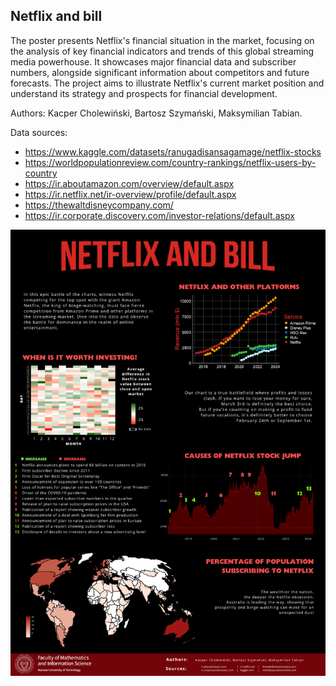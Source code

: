 ## Netflix and bill

The poster presents Netflix's financial situation in the market, focusing on the analysis of key financial indicators and trends of this global streaming media powerhouse. It showcases major financial data and subscriber numbers, alongside significant information about competitors and future forecasts. The project aims to illustrate Netflix's current market position and understand its strategy and prospects for financial development.

Authors: Kacper Cholewiński, Bartosz Szymański, Maksymilian Tabian.

Data sources:
- https://www.kaggle.com/datasets/ranugadisansagamage/netflix-stocks
- https://worldpopulationreview.com/country-rankings/netflix-users-by-country
- https://ir.aboutamazon.com/overview/default.aspx
- https://ir.netflix.net/ir-overview/profile/default.aspx
- https://thewaltdisneycompany.com/
- https://ir.corporate.discovery.com/investor-relations/default.aspx


<img src="Cholewinski_Szymanski_Tabian.png" align="center" width="600"/>
